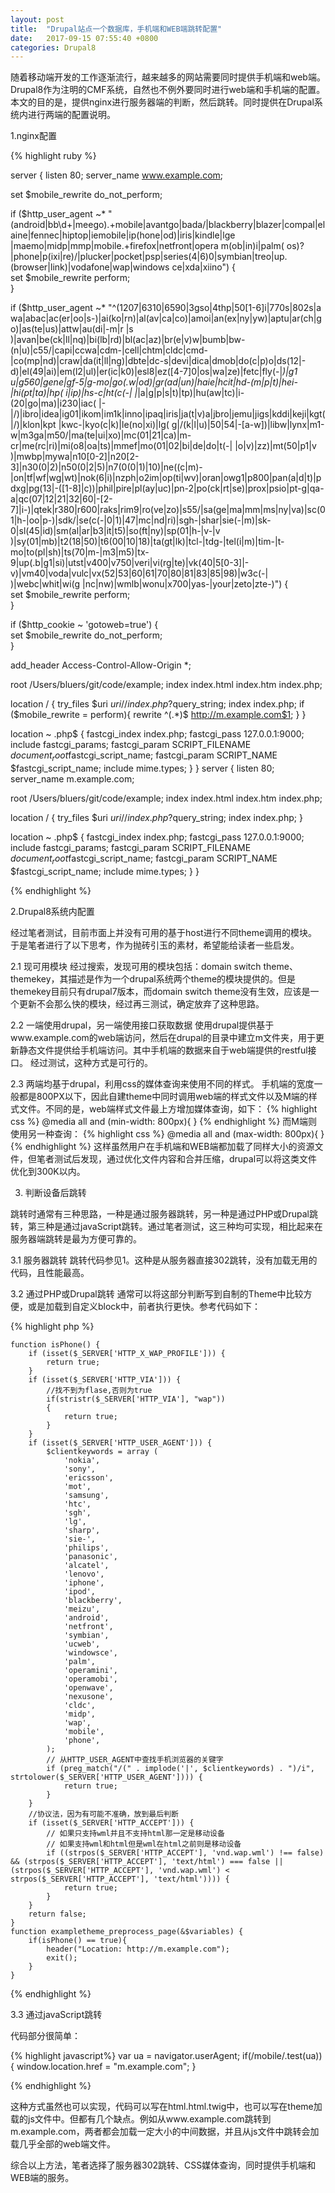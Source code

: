 ```yaml
---
layout: post
title:  "Drupal站点一个数据库，手机端和WEB端跳转配置"
date:   2017-09-15 07:55:40 +0800
categories: Drupal8
---
```


随着移动端开发的工作逐渐流行，越来越多的网站需要同时提供手机端和web端。Drupal8作为注明的CMF系统，自然也不例外要同时进行web端和手机端的配置。本文的目的是，提供nginx进行服务器端的判断，然后跳转。同时提供在Drupal系统内进行两端的配置说明。

1.nginx配置

{% highlight ruby %}

server {
  listen 80;
  server_name www.example.com;
  
  set $mobile_rewrite do_not_perform;  
    
  if ($http_user_agent ~* "(android|bb\d+|meego).+mobile|avantgo|bada\/|blackberry|blazer|compal|elaine|fennec|hiptop|iemobile|ip(hone|od)|iris|kindle|lge |maemo|midp|mmp|mobile.+firefox|netfront|opera m(ob|in)i|palm( os)?|phone|p(ixi|re)\/|plucker|pocket|psp|series(4|6)0|symbian|treo|up\.(browser|link)|vodafone|wap|windows ce|xda|xiino") {  
      set $mobile_rewrite perform;  
  }  
    
  if ($http_user_agent ~* "^(1207|6310|6590|3gso|4thp|50[1-6]i|770s|802s|a wa|abac|ac(er|oo|s\-)|ai(ko|rn)|al(av|ca|co)|amoi|an(ex|ny|yw)|aptu|ar(ch|go)|as(te|us)|attw|au(di|\-m|r |s )|avan|be(ck|ll|nq)|bi(lb|rd)|bl(ac|az)|br(e|v)w|bumb|bw\-(n|u)|c55\/|capi|ccwa|cdm\-|cell|chtm|cldc|cmd\-|co(mp|nd)|craw|da(it|ll|ng)|dbte|dc\-s|devi|dica|dmob|do(c|p)o|ds(12|\-d)|el(49|ai)|em(l2|ul)|er(ic|k0)|esl8|ez([4-7]0|os|wa|ze)|fetc|fly(\-|_)|g1 u|g560|gene|gf\-5|g\-mo|go(\.w|od)|gr(ad|un)|haie|hcit|hd\-(m|p|t)|hei\-|hi(pt|ta)|hp( i|ip)|hs\-c|ht(c(\-| |_|a|g|p|s|t)|tp)|hu(aw|tc)|i\-(20|go|ma)|i230|iac( |\-|\/)|ibro|idea|ig01|ikom|im1k|inno|ipaq|iris|ja(t|v)a|jbro|jemu|jigs|kddi|keji|kgt( |\/)|klon|kpt |kwc\-|kyo(c|k)|le(no|xi)|lg( g|\/(k|l|u)|50|54|\-[a-w])|libw|lynx|m1\-w|m3ga|m50\/|ma(te|ui|xo)|mc(01|21|ca)|m\-cr|me(rc|ri)|mi(o8|oa|ts)|mmef|mo(01|02|bi|de|do|t(\-| |o|v)|zz)|mt(50|p1|v )|mwbp|mywa|n10[0-2]|n20[2-3]|n30(0|2)|n50(0|2|5)|n7(0(0|1)|10)|ne((c|m)\-|on|tf|wf|wg|wt)|nok(6|i)|nzph|o2im|op(ti|wv)|oran|owg1|p800|pan(a|d|t)|pdxg|pg(13|\-([1-8]|c))|phil|pire|pl(ay|uc)|pn\-2|po(ck|rt|se)|prox|psio|pt\-g|qa\-a|qc(07|12|21|32|60|\-[2-7]|i\-)|qtek|r380|r600|raks|rim9|ro(ve|zo)|s55\/|sa(ge|ma|mm|ms|ny|va)|sc(01|h\-|oo|p\-)|sdk\/|se(c(\-|0|1)|47|mc|nd|ri)|sgh\-|shar|sie(\-|m)|sk\-0|sl(45|id)|sm(al|ar|b3|it|t5)|so(ft|ny)|sp(01|h\-|v\-|v )|sy(01|mb)|t2(18|50)|t6(00|10|18)|ta(gt|lk)|tcl\-|tdg\-|tel(i|m)|tim\-|t\-mo|to(pl|sh)|ts(70|m\-|m3|m5)|tx\-9|up(\.b|g1|si)|utst|v400|v750|veri|vi(rg|te)|vk(40|5[0-3]|\-v)|vm40|voda|vulc|vx(52|53|60|61|70|80|81|83|85|98)|w3c(\-| )|webc|whit|wi(g |nc|nw)|wmlb|wonu|x700|yas\-|your|zeto|zte\-)") {  
      set $mobile_rewrite perform;  
  }  
    
  if ($http_cookie ~ 'gotoweb=true') {  
      set $mobile_rewrite do_not_perform;  
  }  

  add_header Access-Control-Allow-Origin *;

  root /Users/bluers/git/code/example;
  index index.html index.htm index.php;

  location / {
    try_files  $uri  $uri/  /index.php?$query_string;
    index index.php;
    if ($mobile_rewrite = perform){
      rewrite ^(.*)$ http://m.example.com$1;
    }
  }

  location ~ \.php$ {
    fastcgi_index   index.php;
    fastcgi_pass    127.0.0.1:9000;
    include         fastcgi_params;
    fastcgi_param   SCRIPT_FILENAME    $document_root$fastcgi_script_name;
    fastcgi_param   SCRIPT_NAME        $fastcgi_script_name;
    include mime.types; 
  }
}
server {
  listen 80;
  server_name m.example.com;
  
  root /Users/bluers/git/code/example;
  index index.html index.htm index.php;

  location / {
    try_files  $uri  $uri/  /index.php?$query_string;
    index index.php;
  }

  location ~ \.php$ {
    fastcgi_index   index.php;
    fastcgi_pass    127.0.0.1:9000;
    include         fastcgi_params;
    fastcgi_param   SCRIPT_FILENAME    $document_root$fastcgi_script_name;
    fastcgi_param   SCRIPT_NAME        $fastcgi_script_name;
    include mime.types; 
  }
}

{% endhighlight %}

2.Drupal8系统内配置

经过笔者测试，目前市面上并没有可用的基于host进行不同theme调用的模块。于是笔者进行了以下思考，作为抛砖引玉的素材，希望能给读者一些启发。

2.1 现可用模块
经过搜索，发现可用的模块包括：domain switch theme、themekey，其描述是作为一个drupal系统两个theme的模块提供的。但是themekey目前只有drupal7版本，而domain switch theme没有生效，应该是一个更新不会那么快的模块，经过再三测试，确定放弃了这种思路。

2.2 一端使用drupal，另一端使用接口获取数据
使用drupal提供基于www.example.com的web端访问，然后在drupal的目录中建立m文件夹，用于更新静态文件提供给手机端访问。其中手机端的数据来自于web端提供的restful接口。
经过测试，这种方式是可行的。

2.3 两端均基于drupal，利用css的媒体查询来使用不同的样式。
手机端的宽度一般都是800PX以下，因此自建theme中同时调用web端的样式文件以及M端的样式文件。不同的是，web端样式文件最上方增加媒体查询，如下：
{% highlight css %}
@media all and (min-width: 800px){
}
{% endhighlight %}
而M端则使用另一种查询：
{% highlight css %}
@media all and (max-width: 800px){
}
{% endhighlight %}
这样虽然用户在手机端和WEB端都加载了同样大小的资源文件，但笔者测试后发现，通过优化文件内容和合并压缩，drupal可以将这类文件优化到300K以内。

3. 判断设备后跳转

跳转时通常有三种思路，一种是通过服务器跳转，另一种是通过PHP或Drupal跳转，第三种是通过javaScript跳转。通过笔者测试，这三种均可实现，相比起来在服务器端跳转是最为方便可靠的。

3.1 服务器跳转
跳转代码参见1。这种是从服务器直接302跳转，没有加载无用的代码，且性能最高。

3.2 通过PHP或Drupal跳转
通常可以将这部分判断写到自制的Theme中比较方便，或是加载到自定义block中，前者执行更快。参考代码如下：

{% highlight php %}

	function isPhone() {
	    if (isset($_SERVER['HTTP_X_WAP_PROFILE'])) {
	        return true;
	    }
	    if (isset($_SERVER['HTTP_VIA'])) {
	        //找不到为flase,否则为true
	        if(stristr($_SERVER['HTTP_VIA'], "wap"))
	        {
	            return true;
	        }
	    }
	    if (isset($_SERVER['HTTP_USER_AGENT'])) {
	        $clientkeywords = array (
	            'nokia',
	            'sony',
	            'ericsson',
	            'mot',
	            'samsung',
	            'htc',
	            'sgh',
	            'lg',
	            'sharp',
	            'sie-',
	            'philips',
	            'panasonic',
	            'alcatel',
	            'lenovo',
	            'iphone',
	            'ipod',
	            'blackberry',
	            'meizu',
	            'android',
	            'netfront',
	            'symbian',
	            'ucweb',
	            'windowsce',
	            'palm',
	            'operamini',
	            'operamobi',
	            'openwave',
	            'nexusone',
	            'cldc',
	            'midp',
	            'wap',
	            'mobile',
	            'phone',
	        );
	        // 从HTTP_USER_AGENT中查找手机浏览器的关键字
	        if (preg_match("/(" . implode('|', $clientkeywords) . ")/i", strtolower($_SERVER['HTTP_USER_AGENT']))) {
	            return true;
	        }
	    }
	    //协议法，因为有可能不准确，放到最后判断
	    if (isset($_SERVER['HTTP_ACCEPT'])) {
	        // 如果只支持wml并且不支持html那一定是移动设备
	        // 如果支持wml和html但是wml在html之前则是移动设备
	        if ((strpos($_SERVER['HTTP_ACCEPT'], 'vnd.wap.wml') !== false) && (strpos($_SERVER['HTTP_ACCEPT'], 'text/html') === false || (strpos($_SERVER['HTTP_ACCEPT'], 'vnd.wap.wml') < strpos($_SERVER['HTTP_ACCEPT'], 'text/html')))) {
	            return true;
	        }
	    }
	    return false;
	}
	function exampletheme_preprocess_page(&$variables) {
		if(isPhone() == true){
			header("Location: http://m.example.com");
			exit();
		}
	}

{% endhighlight %}

3.3 通过javaScript跳转

代码部分很简单：

{% highlight javascript%}
var ua = navigator.userAgent;
if(/mobile/.test(ua)){
	window.location.href = "m.example.com";
}

{% endhighlight %}

这种方式虽然也可以实现，代码可以写在html.html.twig中，也可以写在theme加载的js文件中。但都有几个缺点。例如从www.example.com跳转到m.example.com，两者都会加载一定大小的中间数据，并且从js文件中跳转会加载几乎全部的web端文件。

综合以上方法，笔者选择了服务器302跳转、CSS媒体查询，同时提供手机端和WEB端的服务。








